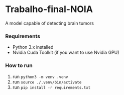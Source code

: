 # Trabalho-final-NOIA

A model capable of detecting brain tumors

### Requirements

- Python 3.x installed
- Nvidia Cuda Toolkit (if you want to use Nvidia GPU) 

### How to run

1. run `python3 -m venv .venv`
2. run `source ./.venv/bin/activate`
3. run `pip install -r requirements.txt`
